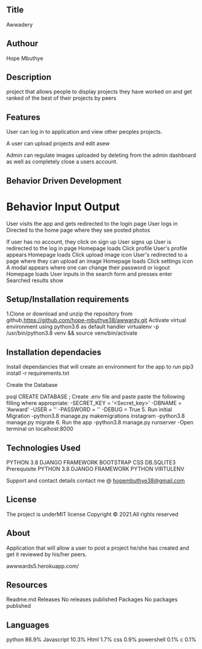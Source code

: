 ## Title
Awwadery

## Authour
Hope Mbuthye

 ## Description
project that allows people to display projects they have worked on and get ranked of the best of their projects by peers

 ## Features
User can log in to application and view other peoples projects.

A user can upload projects and edit asew

Admin can regulate images uploaded by deleting from the admin dashboard as well as completely close a users account.

## Behavior Driven Development
 # Behavior	Input	Output

User visits the app and gets redirected to the login page	User logs in Directed to the home page where they see posted photos

If user has no account, they click on sign up	User signs up	User is redirected to the log in page
Homepage loads	Click profile	User's profile appears
Homepage loads	Click upload image icon	User's redirected to a page where they can upload an image
Homepage loads	Click settings icon	A modal appears where one can change their password or logout
Homepage loads	User inputs in the search form and presses enter Searched results show
## Setup/Installation requirements

1.Clone or download and unzip the repository from github,https://github.com/hope-mbuthye38/awwardy.git
Activate virtual environment using python3.6 as default handler virtualenv -p /usr/bin/python3.8 venv && source venv/bin/activate

## Installation dependacies
Install dependancies that will create an environment for the app to run pip3 install -r requirements.txt

Create the Database

psql
CREATE DATABASE ;
Create .env file and paste paste the following filling where appropriate:
-SECRET_KEY = '<Secret_key>' -DBNAME = 'Awward' -USER = '' -PASSWORD = '' -DEBUG = True 5. Run initial Migration -python3.8 manage.py makemigrations instagram -python3.8 manage.py migrate 6. Run the app -python3.8 manage.py runserver -Open terminal on localhost:8000

## Technologies Used

PYTHON 3.8
DJANGO FRAMEWORK
BOOTSTRAP
CSS
DB.SQLITE3
Prerequisite
PYTHON 3.8
DJANGO FRAMEWORK
PYTHON VIRTULENV

Support and contact details
contact me @ hopembuthye38@gmail.com

 ## License
The project is underMIT license Copyright © 2021.All rights reserved

## About
Application that will allow a user to post a project he/she has created and get it reviewed by his/her peers.

awwwards5.herokuapp.com/
## Resources
Readme.md
Releases
No releases published
Packages
No packages published
## Languages
python  86.9%
Javascript 10.3%
Html 1.7%
css 0.9%
powershell 0.1%
c 0.1%
